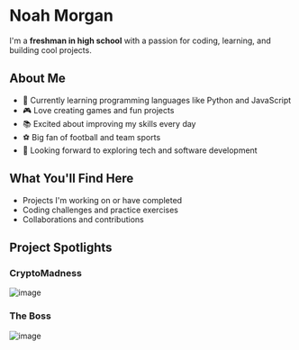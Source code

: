 # Noah Morgan

I'm a **freshman in high school** with a passion for coding, learning, and building cool projects.

## About Me

- 🌱 Currently learning programming languages like Python and JavaScript  
- 🎮 Love creating games and fun projects  
- 📚 Excited about improving my skills every day  
- ⚽ Big fan of football and team sports  
- 🚀 Looking forward to exploring tech and software development

## What You'll Find Here

- Projects I'm working on or have completed  
- Coding challenges and practice exercises  
- Collaborations and contributions  

## Project Spotlights

### CryptoMadness
![image](https://github.com/user-attachments/assets/8196ea1d-5bb4-461d-889e-72e995abf778)


### The Boss
![image](https://github.com/user-attachments/assets/771bb09d-3b86-4e4d-bada-b866802b89c7)



